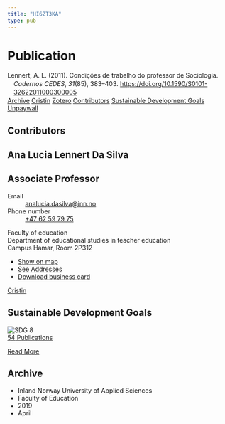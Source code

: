 ```yaml
---
title: "HI6ZT3KA"
type: pub
---
```

<h1>Publication</h1>
<article id="csl-bib-container-HI6ZT3KA" class="csl-bib-container">
  <div class="csl-bib-body" style="line-height: 1.35; padding-left: 1em; text-indent:-1em;">
  <div class="csl-entry">Lennert, A. L. (2011). Condi&#xE7;&#xF5;es de trabalho do professor de Sociologia. <i>Cadernos CEDES</i>, <i>31</i>(85), 383&#x2013;403. <a href="https://doi.org/10.1590/S0101-32622011000300005">https://doi.org/10.1590/S0101-32622011000300005</a></div>
</div>
  <div class="csl-bib-buttons">
    <a href="#taxonomy-article-HI6ZT3KA" class="csl-bib-button">Archive</a>
    <a href alt="Cristin URL" class="csl-bib-button">Cristin</a>
    <a href alt="Zotero URL" class="csl-bib-button">Zotero</a>
    <a href="#contributors-article-HI6ZT3KA" class="csl-bib-button">Contributors</a>
    <a href="#sdg-article-HI6ZT3KA" class="csl-bib-button">Sustainable Development Goals</a>
    <a href="https://www.scielo.br/j/ccedes/a/VvLsdXNV5kXsGxGHmKYRzrG/?lang=pt&amp;format=pdf" class="csl-bib-button">Unpaywall</a>
  </div>
  <div id="csl-bib-meta-container-HI6ZT3KA"></div>
</article>
<div id="csl-bib-meta-HI6ZT3KA" class="csl-bib-meta">
  <article id="contributors-article-HI6ZT3KA" class="contributors-article">
    <h1>Contributors</h1>
    <div class="personas">
<div class="vrtx-hinn-person-card">
<div class="photo">
<i class="lar la-user-circle missing-person"></i>
</div>
<div class="info">
<hgroup><h1>Ana Lucia Lennert Da Silva</h1>
<h2>Associate Professor</h2>
</hgroup><dl>
<dt>Email</dt>
<dd>
<a href="mailto:analucia.dasilva@inn.no">analucia.dasilva@inn.no</a>
</dd>
<dt>Phone number</dt>
<dd><a href="tel:+4762597975">
+47 62 59 79 75
</a></dd>
</dl>
<p>
Faculty of education<br>
Department of educational studies in teacher education<br>
Campus Hamar,
Room 2P312
</p>
<ul class="vrtx-hinn-links">
<li><a href="https://www.google.com/maps?q=60.796004,11.072099">Show on map</a></li>
<li><a href="https://www.inn.no/english/find-an-employee/analucia-dasilva.html#vrtx-hinn-addresses">See Addresses</a></li>
<li><a href="https://www.inn.no/english/find-an-employee/analucia-dasilva.html?vrtx=vcf">Download business card</a></li>
</ul>
</div>
</div>
<a href="https://app.cristin.no/persons/show.jsf?id=1082351" alt="Cristin URL" class="personas-cristin">Cristin</a>
</div>
  </article>
  <article id="sdg-article-HI6ZT3KA" class="sdg-article">
    <h1>Sustainable Development Goals</h1>
    <div class="sdg-container"><div id="sdg8" class="sdg">
<img src="{{< params subfolder >}}images/sdg/sdg08_en.png" class="image" alt="SDG 8">
<div class="sdg-overlay">
<a href="{{< params subfolder >}}en/archive/?sdg=8#archive" class="sdg-publication-count"><span>54</span> Publications</a>
<p><a href="https://sdgs.un.org/goals/goal8" class="sdg-read-more">Read More</a></p>
</div>
</div></div>
  </article>
  <article id="taxonomy-article-HI6ZT3KA" class="taxonomy-article">
    <h1>Archive</h1>
    <ul>
      <li>Inland Norway University of Applied Sciences</li>
      <li>Faculty of Education</li>
      <li>2019</li>
      <li>April</li>
    </ul>
  </article>
</div>
